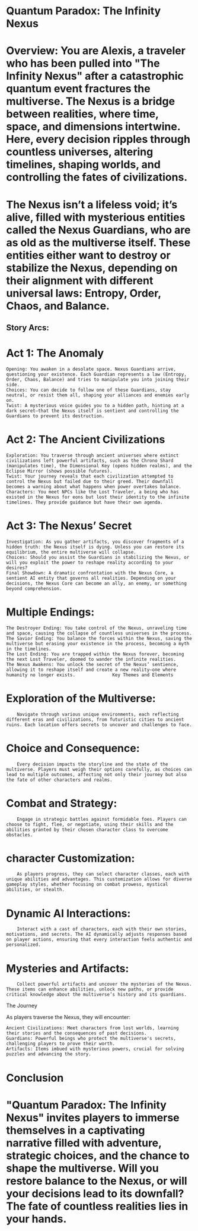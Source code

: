 # Quantum Paradox: The Infinity Nexus 

# Overview: You are Alexis, a traveler who has been pulled into "The Infinity Nexus" after a catastrophic quantum event fractures the multiverse. The Nexus is a bridge between realities, where time, space, and dimensions intertwine. Here, every decision ripples through countless universes, altering timelines, shaping worlds, and controlling the fates of civilizations.

# The Nexus isn’t a lifeless void; it’s alive, filled with mysterious entities called the Nexus Guardians, who are as old as the multiverse itself. These entities either want to destroy or stabilize the Nexus, depending on their alignment with different universal laws: Entropy, Order, Chaos, and Balance.
## Story Arcs:
# Act 1: The Anomaly

    Opening: You awaken in a desolate space. Nexus Guardians arrive, questioning your existence. Each Guardian represents a law (Entropy, Order, Chaos, Balance) and tries to manipulate you into joining their side.
    Choices: You can decide to follow one of these Guardians, stay neutral, or resist them all, shaping your alliances and enemies early on.
    Twist: A mysterious voice guides you to a hidden path, hinting at a dark secret—that the Nexus itself is sentient and controlling the Guardians to prevent its destruction.

# Act 2: The Ancient Civilizations

    Exploration: You traverse through ancient universes where extinct civilizations left powerful artifacts, such as the Chrono Shard (manipulates time), the Dimensional Key (opens hidden realms), and the Eclipse Mirror (shows possible futures).
    Twist: Your journey reveals that each civilization attempted to control the Nexus but failed due to their greed. Their downfall becomes a warning about what happens when power overtakes balance.
    Characters: You meet NPCs like the Lost Traveler, a being who has existed in the Nexus for eons but lost their identity to the infinite timelines. They provide guidance but have their own agenda.

# Act 3: The Nexus’ Secret

    Investigation: As you gather artifacts, you discover fragments of a hidden truth: the Nexus itself is dying. Unless you can restore its equilibrium, the entire multiverse will collapse.
    Choices: Should you assist the Guardians in stabilizing the Nexus, or will you exploit the power to reshape reality according to your desires?
    Final Showdown: A dramatic confrontation with the Nexus Core, a sentient AI entity that governs all realities. Depending on your decisions, the Nexus Core can become an ally, an enemy, or something beyond comprehension.

# Multiple Endings:

    The Destroyer Ending: You take control of the Nexus, unraveling time and space, causing the collapse of countless universes in the process.
    The Savior Ending: You balance the forces within the Nexus, saving the multiverse but erasing your existence in the process, becoming a myth in the timelines.
    The Lost Ending: You are trapped within the Nexus forever, becoming the next Lost Traveler, doomed to wander the infinite realities.
    The Nexus Awakens: You unlock the secret of the Nexus’ sentience, allowing it to reshape itself and create a new reality—one where humanity no longer exists.              Key Themes and Elements

# Exploration of the Multiverse:
        Navigate through various unique environments, each reflecting different eras and civilizations, from futuristic cities to ancient ruins. Each location offers secrets to uncover and challenges to face.

# Choice and Consequence:
        Every decision impacts the storyline and the state of the multiverse. Players must weigh their options carefully, as choices can lead to multiple outcomes, affecting not only their journey but also the fate of other characters and realms.

# Combat and Strategy:
        Engage in strategic battles against formidable foes. Players can choose to fight, flee, or negotiate, using their skills and the abilities granted by their chosen character class to overcome obstacles.

# character Customization:
        As players progress, they can select character classes, each with unique abilities and advantages. This customization allows for diverse gameplay styles, whether focusing on combat prowess, mystical abilities, or stealth.

# Dynamic AI Interactions:
        Interact with a cast of characters, each with their own stories, motivations, and secrets. The AI dynamically adjusts responses based on player actions, ensuring that every interaction feels authentic and personalized.

# Mysteries and Artifacts:
        Collect powerful artifacts and uncover the mysteries of the Nexus. These items can enhance abilities, unlock new paths, or provide critical knowledge about the multiverse’s history and its guardians.

The Journey

As players traverse the Nexus, they will encounter:

    Ancient Civilizations: Meet characters from lost worlds, learning their stories and the consequences of past decisions.
    Guardians: Powerful beings who protect the multiverse's secrets, challenging players to prove their worth.
    Artifacts: Items imbued with mysterious powers, crucial for solving puzzles and advancing the story.

# Conclusion

# "Quantum Paradox: The Infinity Nexus" invites players to immerse themselves in a captivating narrative filled with adventure, strategic choices, and the chance to shape the multiverse. Will you restore balance to the Nexus, or will your decisions lead to its downfall? The fate of countless realities lies in your hands.

